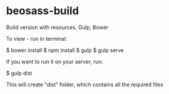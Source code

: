 # beosass-build
Build version with resources, Gulp, Bower

To view -
run in terminal:

$ bower install
$ npm install
$ gulp
$ gulp serve

If you want to run it on your server, run:

$ gulp dist

This will create "dist" folder, which contains all the required files 
